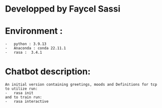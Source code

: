 # Developped by Faycel Sassi
# Environment :
    -   python : 3.9.13
    -   Anaconda : conda 22.11.1
    -   rasa :  3.4.1
# Chatbot description:
    An initial version containing greetings, moods and Definitions for tcp 
    to utilize run: 
    -   rasa init 
    and to train run:
    -   rasa interactive